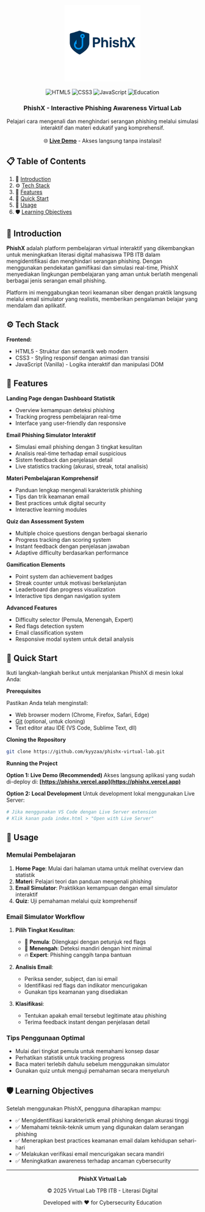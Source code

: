 <div align="center">
  <br />
    <a href="#" target="_blank">
      <img src="assets/img/PhishX.png" alt="PhishX Logo" width="200">
    </a>
  <br />

  <br>
  <div>
    <img src="https://img.shields.io/badge/html5-%23E34F26.svg?style=for-the-badge&logo=html5&logoColor=white" alt="HTML5" />
    <img src="https://img.shields.io/badge/css3-%231572B6.svg?style=for-the-badge&logo=css3&logoColor=white" alt="CSS3" />
    <img src="https://img.shields.io/badge/javascript-%23323330.svg?style=for-the-badge&logo=javascript&logoColor=%23F7DF1E" alt="JavaScript" />
    <img src="https://img.shields.io/badge/Education-Cybersecurity-%2300D9FF.svg?style=for-the-badge" alt="Education" />
  </div>

  <h3 align="center">PhishX - Interactive Phishing Awareness Virtual Lab</h3>

   <div align="center">
     Pelajari cara mengenali dan menghindari serangan phishing melalui simulasi interaktif dan materi edukatif yang komprehensif.
     <br><br>
     🌐 <a href="https://phishx.vercel.app" target="_blank"><b>Live Demo</b></a> - Akses langsung tanpa instalasi!
    </div>
</div>

## 📋 <a name="table">Table of Contents</a>

1. 🎯 [Introduction](#introduction)
2. ⚙️ [Tech Stack](#tech-stack)
3. 🔋 [Features](#features)
4. 🚀 [Quick Start](#quick-start)
5. 📖 [Usage](#usage)
6. 🛡️ [Learning Objectives](#learning-objectives)

## <a name="introduction">🎯 Introduction</a>

**PhishX** adalah platform pembelajaran virtual interaktif yang dikembangkan untuk meningkatkan literasi digital mahasiswa TPB ITB dalam mengidentifikasi dan menghindari serangan phishing. Dengan menggunakan pendekatan gamifikasi dan simulasi real-time, PhishX menyediakan lingkungan pembelajaran yang aman untuk berlatih mengenali berbagai jenis serangan email phishing.

Platform ini menggabungkan teori keamanan siber dengan praktik langsung melalui email simulator yang realistis, memberikan pengalaman belajar yang mendalam dan aplikatif.

## <a name="tech-stack">⚙️ Tech Stack</a>

**Frontend:**
- HTML5 - Struktur dan semantik web modern
- CSS3 - Styling responsif dengan animasi dan transisi
- JavaScript (Vanilla) - Logika interaktif dan manipulasi DOM

## <a name="features">🔋 Features</a>

 **Landing Page dengan Dashboard Statistik**
- Overview kemampuan deteksi phishing
- Tracking progress pembelajaran real-time
- Interface yang user-friendly dan responsive

 **Email Phishing Simulator Interaktif**
- Simulasi email phishing dengan 3 tingkat kesulitan
- Analisis real-time terhadap email suspicious
- Sistem feedback dan penjelasan detail
- Live statistics tracking (akurasi, streak, total analisis)

 **Materi Pembelajaran Komprehensif**
- Panduan lengkap mengenali karakteristik phishing
- Tips dan trik keamanan email
- Best practices untuk digital security
- Interactive learning modules

 **Quiz dan Assessment System**
- Multiple choice questions dengan berbagai skenario
- Progress tracking dan scoring system
- Instant feedback dengan penjelasan jawaban
- Adaptive difficulty berdasarkan performance

 **Gamification Elements**
- Point system dan achievement badges
- Streak counter untuk motivasi berkelanjutan
- Leaderboard dan progress visualization
- Interactive tips dengan navigation system

 **Advanced Features**
- Difficulty selector (Pemula, Menengah, Expert)
- Red flags detection system
- Email classification system
- Responsive modal system untuk detail analysis

## <a name="quick-start">🚀 Quick Start</a>

Ikuti langkah-langkah berikut untuk menjalankan PhishX di mesin lokal Anda:

**Prerequisites**

Pastikan Anda telah menginstall:
- Web browser modern (Chrome, Firefox, Safari, Edge)
- [Git](https://git-scm.com/) (optional, untuk cloning)
- Text editor atau IDE (VS Code, Sublime Text, dll)

**Cloning the Repository**

```bash
git clone https://github.com/kyyzaa/phishx-virtual-lab.git
```

**Running the Project**

**Option 1: Live Demo (Recommended)**
Akses langsung aplikasi yang sudah di-deploy di: **[https://phishx.vercel.app](https://phishx.vercel.app)**

**Option 2: Local Development**
Untuk development lokal menggunakan Live Server:
```bash
# Jika menggunakan VS Code dengan Live Server extension
# Klik kanan pada index.html > "Open with Live Server"
```

## <a name="usage">📖 Usage</a>

### Memulai Pembelajaran

1. **Home Page**: Mulai dari halaman utama untuk melihat overview dan statistik
2. **Materi**: Pelajari teori dan panduan mengenali phishing
3. **Email Simulator**: Praktikkan kemampuan dengan email simulator interaktif
4. **Quiz**: Uji pemahaman melalui quiz komprehensif

### Email Simulator Workflow

1. **Pilih Tingkat Kesulitan**:
   - 👶 **Pemula**: Dilengkapi dengan petunjuk red flags
   - 🎯 **Menengah**: Deteksi mandiri dengan hint minimal
   - 🔥 **Expert**: Phishing canggih tanpa bantuan

2. **Analisis Email**: 
   - Periksa sender, subject, dan isi email
   - Identifikasi red flags dan indikator mencurigakan
   - Gunakan tips keamanan yang disediakan

3. **Klasifikasi**: 
   - Tentukan apakah email tersebut legitimate atau phishing
   - Terima feedback instant dengan penjelasan detail

### Tips Penggunaan Optimal

- Mulai dari tingkat pemula untuk memahami konsep dasar
- Perhatikan statistik untuk tracking progress
- Baca materi terlebih dahulu sebelum menggunakan simulator
- Gunakan quiz untuk menguji pemahaman secara menyeluruh

## <a name="learning-objectives">🛡️ Learning Objectives</a>

Setelah menggunakan PhishX, pengguna diharapkan mampu:

- ✅ Mengidentifikasi karakteristik email phishing dengan akurasi tinggi
- ✅ Memahami teknik-teknik umum yang digunakan dalam serangan phishing
- ✅ Menerapkan best practices keamanan email dalam kehidupan sehari-hari
- ✅ Melakukan verifikasi email mencurigakan secara mandiri
- ✅ Meningkatkan awareness terhadap ancaman cybersecurity

---

<div align="center">
  <p><strong>PhishX Virtual Lab</strong></p>
  <p>&copy; 2025 Virtual Lab TPB ITB - Literasi Digital</p>
  <p>Developed with ❤️ for Cybersecurity Education</p>
</div>
